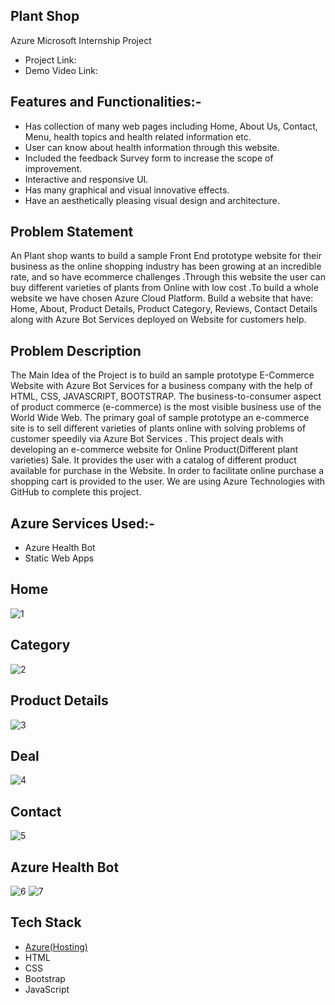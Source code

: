 ## Plant Shop 
Azure Microsoft Internship Project
- Project Link: 
- Demo Video Link: 

## Features and Functionalities:-
- Has collection of many web pages including Home, About Us, Contact, Menu, health topics and health related information etc.
- User can know about health information through this website.
- Included the feedback Survey form to increase the scope of improvement.
- Interactive and responsive UI.
- Has many graphical and visual innovative effects.
- Have an aesthetically pleasing visual design and architecture.
## Problem Statement
An Plant shop wants to build a sample Front End prototype website for their business as the online shopping industry has been growing at an incredible rate, and so have ecommerce challenges .Through this website the user can buy different varieties of plants from Online with low cost .To build a whole website we have chosen Azure Cloud Platform. Build a website that have: Home, About, Product Details, Product Category, Reviews, Contact Details along with Azure Bot Services deployed on Website for customers help.
## Problem Description
The Main Idea of the Project is to build an sample prototype E-Commerce Website with Azure Bot Services for a business company with the help of HTML, CSS, JAVASCRIPT, BOOTSTRAP. The business-to-consumer aspect of product commerce (e-commerce) is the most visible business use of the World Wide Web. The primary goal of sample prototype an e-commerce site is to sell different varieties of plants online with solving problems of customer speedily via Azure Bot Services . This project deals with developing an e-commerce website for Online Product(Different plant varieties) Sale. It provides the user with a catalog of different product available for purchase in the Website. In order to facilitate online purchase a shopping cart is provided to the user. We are using Azure Technologies with GitHub to complete this project.
## Azure Services Used:-
- Azure Health Bot 
- Static Web Apps
## Home
![1](https://user-images.githubusercontent.com/118525738/232116368-0d099bb3-e73e-4e11-afd6-a74fc50f40bf.jpg)
## Category
![2](https://user-images.githubusercontent.com/118525738/232116396-d217738e-ba18-4c7a-8cd8-4e74d4e8418b.jpg)
## Product Details
![3](https://user-images.githubusercontent.com/118525738/232116404-e36ca3bb-d7b4-450b-9b63-2c74f6be1ce8.jpg)
## Deal
![4](https://user-images.githubusercontent.com/118525738/232116409-17b259df-5bd4-4dd1-bfe2-0c11643e7f51.jpg)
## Contact
![5](https://user-images.githubusercontent.com/118525738/232116417-77db8b1d-6b97-431c-9e78-161eafd92b71.jpg)
## Azure Health Bot
![6](https://user-images.githubusercontent.com/118525738/232116423-d5a074bd-9ce1-43dd-8d94-b19e71fed24b.jpg)
![7](https://user-images.githubusercontent.com/118525738/232116431-2947cfa9-3f62-4a86-aac8-f9587c90a8c9.jpg)
## Tech Stack 
- [Azure(Hosting)](https://azure.microsoft.com/en-in/features/azure-portal/)
- HTML
- CSS
- Bootstrap
- JavaScript

